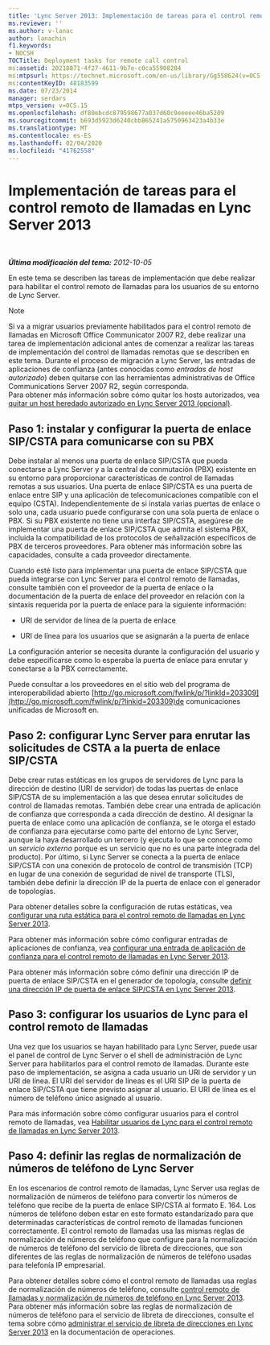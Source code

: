 ```yaml
---
title: 'Lync Server 2013: Implementación de tareas para el control remoto de llamadas'
ms.reviewer: ''
ms.author: v-lanac
author: lanachin
f1.keywords:
- NOCSH
TOCTitle: Deployment tasks for remote call control
ms:assetid: 20218871-4f27-4611-9b7e-c0ca55908284
ms:mtpsurl: https://technet.microsoft.com/en-us/library/Gg558624(v=OCS.15)
ms:contentKeyID: 48183599
ms.date: 07/23/2014
manager: serdars
mtps_version: v=OCS.15
ms.openlocfilehash: df80ebcdc879598677a037d60c9eeeee46ba5209
ms.sourcegitcommit: b693d5923d6240cbb865241a5750963423a4b33e
ms.translationtype: MT
ms.contentlocale: es-ES
ms.lasthandoff: 02/04/2020
ms.locfileid: "41762558"
---
```

<div data-xmlns="http://www.w3.org/1999/xhtml">

<div class="topic" data-xmlns="http://www.w3.org/1999/xhtml" data-msxsl="urn:schemas-microsoft-com:xslt" data-cs="http://msdn.microsoft.com/en-us/">

<div data-asp="http://msdn2.microsoft.com/asp">

# <a name="deployment-tasks-for-remote-call-control-in-lync-server-2013"></a>Implementación de tareas para el control remoto de llamadas en Lync Server 2013

</div>

<div id="mainSection">

<div id="mainBody">

<span> </span>

_**Última modificación del tema:** 2012-10-05_

En este tema se describen las tareas de implementación que debe realizar para habilitar el control remoto de llamadas para los usuarios de su entorno de Lync Server.

<div>


> [!NOTE]  
> Si va a migrar usuarios previamente habilitados para el control remoto de llamadas en Microsoft Office Communicator 2007 R2, debe realizar una tarea de implementación adicional antes de comenzar a realizar las tareas de implementación del control de llamadas remotas que se describen en este tema. Durante el proceso de migración a Lync Server, las entradas de aplicaciones de confianza (antes conocidas como <EM>entradas de host autorizado</EM>) deben quitarse con las herramientas administrativas de Office Communications Server 2007 R2, según corresponda.<BR>Para obtener más información sobre cómo quitar los hosts autorizados, vea <A href="lync-server-2013-remove-a-legacy-authorized-host-optional.md">quitar un host heredado autorizado en Lync Server 2013 (opcional)</A>.



</div>

<div>

## <a name="step-1-install-and-configure-the-sipcsta-gateway-to-communicate-with-your-pbx"></a>Paso 1: instalar y configurar la puerta de enlace SIP/CSTA para comunicarse con su PBX

Debe instalar al menos una puerta de enlace SIP/CSTA que pueda conectarse a Lync Server y a la central de conmutación (PBX) existente en su entorno para proporcionar características de control de llamadas remotas a sus usuarios. Una puerta de enlace SIP/CSTA es una puerta de enlace entre SIP y una aplicación de telecomunicaciones compatible con el equipo (CSTA). Independientemente de si instala varias puertas de enlace o solo una, cada usuario puede configurarse con una sola puerta de enlace o PBX. Si su PBX existente no tiene una interfaz SIP/CSTA, asegúrese de implementar una puerta de enlace SIP/CSTA que admita el sistema PBX, incluida la compatibilidad de los protocolos de señalización específicos de PBX de terceros proveedores. Para obtener más información sobre las capacidades, consulte a cada proveedor directamente.

Cuando esté listo para implementar una puerta de enlace SIP/CSTA que pueda integrarse con Lync Server para el control remoto de llamadas, consulte también con el proveedor de la puerta de enlace o la documentación de la puerta de enlace del proveedor en relación con la sintaxis requerida por la puerta de enlace para la siguiente información:

  - URI de servidor de línea de la puerta de enlace

  - URI de línea para los usuarios que se asignarán a la puerta de enlace

La configuración anterior se necesita durante la configuración del usuario y debe especificarse como lo esperaba la puerta de enlace para enrutar y conectarse a la PBX correctamente.

Puede consultar a los proveedores en el sitio web del programa de interoperabilidad abierto [http://go.microsoft.com/fwlink/p/?linkId=203309](http://go.microsoft.com/fwlink/p/?linkid=203309)de comunicaciones unificadas de Microsoft en.

</div>

<div>

## <a name="step-2-configure-lync-server-to-route-csta-requests-to-the-sipcsta-gateway"></a>Paso 2: configurar Lync Server para enrutar las solicitudes de CSTA a la puerta de enlace SIP/CSTA

Debe crear rutas estáticas en los grupos de servidores de Lync para la dirección de destino (URI de servidor) de todas las puertas de enlace SIP/CSTA de su implementación a las que desea enrutar solicitudes de control de llamadas remotas. También debe crear una entrada de aplicación de confianza que corresponda a cada dirección de destino. Al designar la puerta de enlace como una aplicación de confianza, se le otorga el estado de confianza para ejecutarse como parte del entorno de Lync Server, aunque la haya desarrollado un tercero (y ejecuta lo que se conoce como un *servicio externo* porque es un servicio que no es una parte integrada del producto). Por último, si Lync Server se conecta a la puerta de enlace SIP/CSTA con una conexión de protocolo de control de transmisión (TCP) en lugar de una conexión de seguridad de nivel de transporte (TLS), también debe definir la dirección IP de la puerta de enlace con el generador de topologías.

Para obtener detalles sobre la configuración de rutas estáticas, vea [configurar una ruta estática para el control remoto de llamadas en Lync Server 2013](lync-server-2013-configure-a-static-route-for-remote-call-control.md).

Para obtener más información sobre cómo configurar entradas de aplicaciones de confianza, vea [configurar una entrada de aplicación de confianza para el control remoto de llamadas en Lync Server 2013](lync-server-2013-configure-a-trusted-application-entry-for-remote-call-control.md).

Para obtener más información sobre cómo definir una dirección IP de puerta de enlace SIP/CSTA en el generador de topología, consulte [definir una dirección IP de puerta de enlace SIP/CSTA en Lync Server 2013](lync-server-2013-define-a-sip-csta-gateway-ip-address.md).

</div>

<div>

## <a name="step-3-configure-lync-users-for-remote-call-control"></a>Paso 3: configurar los usuarios de Lync para el control remoto de llamadas

Una vez que los usuarios se hayan habilitado para Lync Server, puede usar el panel de control de Lync Server o el shell de administración de Lync Server para habilitarlos para el control remoto de llamadas. Durante este paso de implementación, se asigna a cada usuario un URI de servidor y un URI de línea. El URI del servidor de líneas es el URI SIP de la puerta de enlace SIP/CSTA que tiene previsto asignar al usuario. El URI de línea es el número de teléfono único asignado al usuario.

Para más información sobre cómo configurar usuarios para el control remoto de llamadas, vea [Habilitar usuarios de Lync para el control remoto de llamadas en Lync Server 2013](lync-server-2013-enable-lync-users-for-remote-call-control.md).

</div>

<div>

## <a name="step-4-define-the-lync-server-phone-number-normalization-rules"></a>Paso 4: definir las reglas de normalización de números de teléfono de Lync Server

En los escenarios de control remoto de llamadas, Lync Server usa reglas de normalización de números de teléfono para convertir los números de teléfono que recibe de la puerta de enlace SIP/CSTA al formato E. 164. Los números de teléfono deben estar en este formato estandarizado para que determinadas características de control remoto de llamadas funcionen correctamente. El control remoto de llamadas usa las mismas reglas de normalización de números de teléfono que configure para la normalización de números de teléfono del servicio de libreta de direcciones, que son diferentes de las reglas de normalización de números de teléfono usadas para telefonía IP empresarial.

Para obtener detalles sobre cómo el control remoto de llamadas usa reglas de normalización de números de teléfono, consulte [control remoto de llamadas y normalización de números de teléfono en Lync Server 2013](lync-server-2013-remote-call-control-and-phone-number-normalization.md). Para obtener más información sobre las reglas de normalización de números de teléfono para el servicio de libreta de direcciones, consulte el tema sobre cómo [administrar el servicio de libreta de direcciones en Lync Server 2013](lync-server-2013-administering-the-address-book-service.md) en la documentación de operaciones.

</div>

</div>

<span> </span>

</div>

</div>

</div>

